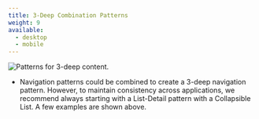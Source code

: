 ```yaml
---
title: 3-Deep Combination Patterns
weight: 9
available:
  - desktop
  - mobile
---
```


![Patterns for 3-deep content.](/hig/NP-3-deep.png)

-   Navigation patterns could be combined to create a 3-deep navigation
    pattern. However, to maintain consistency across applications, we
    recommend always starting with a List-Detail pattern with a
    Collapsible List. A few examples are shown above.
